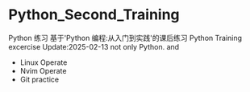 # Python_Second_Training

Python 练习 基于'Python 编程:从入门到实践'的课后练习
Python Training excercise
Update:2025-02-13
not only Python.
and

- Linux Operate
- Nvim Operate
- Git practice
